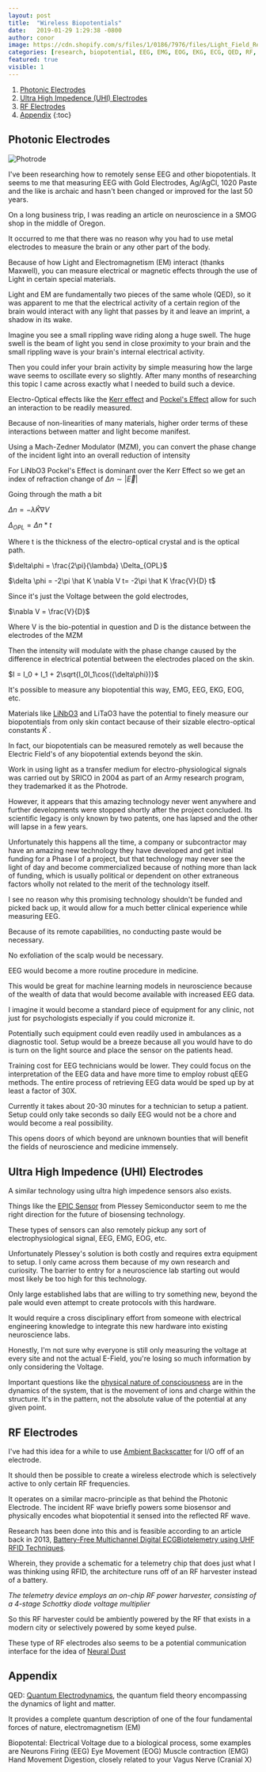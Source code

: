 ```yaml
---
layout: post
title:  "Wireless Biopotentials"
date:   2019-01-29 1:29:38 -0800
author: conor
image: https://cdn.shopify.com/s/files/1/0186/7976/files/Light_Field_Rendering_JPG_2048x.jpg?v=1517027194
categories: [research, biopotential, EEG, EMG, EOG, EKG, ECG, QED, RF, wireless, neuroscience, neurostimulation, neural dust]
featured: true
visible: 1
---
```


1. [Photonic Electrodes](#1)
2. [Ultra High Impedence (UHI) Electrodes ](#2)
3. [RF Electrodes](#3)
4. [Appendix](#4)
{:toc}

## Photonic Electrodes

![Photrode](https://ai2-s2-public.s3.amazonaws.com/figures/2017-08-08/ef4056917a3059705d6cb27eb74df642b038993a/2-Figure2-1.png)

I've been researching how to remotely sense EEG and other biopotentials. It seems to me that measuring EEG with Gold Electrodes, Ag/AgCl, 1020 Paste and the like is archaic and hasn't been changed or improved for the last 50 years.

On a long business trip, I was reading an article on neuroscience in a SMOG shop in the middle of Oregon. 

It occurred to me that there was no reason why you had to use metal electrodes to measure the brain or any other part of the body.

Because of how Light and Electromagnetism (EM) interact (thanks Maxwell), you can measure electrical or magnetic effects through the use of Light in certain special materials.

Light and EM are fundamentally two pieces of the same whole (QED), so it was apparent to me that the electrical activity of a certain region of the brain would interact with any light that passes by it and leave an imprint, a shadow in its wake.

Imagine you see a small rippling wave riding along a huge swell. The huge swell is the beam of light you send in close proximity to your brain and the small rippling wave is your brain's internal electrical activity.

Then you could infer your brain activity by simple measuring how the large wave seems to oscillate every so slightly. After many months of researching this topic I came across exactly what I needed to build such a device.

Electro-Optical effects like the [Kerr effect](https://en.wikipedia.org/wiki/Kerr_effect) and [Pockel's Effect](https://en.wikipedia.org/wiki/Pockels_effect) allow for such an interaction to be readily measured.

Because of non-linearities of many materials, higher order terms of these interactions between matter and light become manifest.

Using a Mach-Zedner Modulator (MZM), you can convert the phase change of the incident light into an overall reduction of intensity

For LiNbO3 Pockel's Effect is dominant over the Kerr Effect so we get an index of refraction change of $\Delta n\sim |\vec E |$

Going through the math a bit

$\Delta n =-\lambda \hat K \nabla V$

$\Delta_{OPL} =  \Delta n *t$

Where t is the thickness of the electro-optical crystal and is the optical path.

$\delta\phi = \frac{2\pi}{\lambda} \Delta_{OPL}$

$\delta \phi = -2\pi  \hat K \nabla V t= -2\pi  \hat K \frac{V}{D} t$

Since it's just the Voltage between the gold electrodes,

$\nabla V = \frac{V}{D}$ 

Where V is the bio-potential in question and D is the distance between the electrodes of the MZM



Then the intensity will modulate with the phase change caused by the difference in electrical potential between the electrodes placed on the skin.

$I = I_0 + I_1 + 2\sqrt{I_0I_1\cos({\delta\phi})}$

It's possible to measure any biopotential this way, EMG, EEG, EKG, EOG, etc.

Materials like [LiNbO3](https://en.wikipedia.org/wiki/Lithium_niobate) and LiTaO3 have the potential to finely measure our biopotentials from only skin contact because of their sizable electro-optical constants $\hat K$ .

In fact, our biopotentials can be measured remotely as well because the Electric Field's of any biopotential extends beyond the skin.

Work in using light as a transfer medium for electro-physiological signals was carried out by SRICO in 2004 as part of an Army research program, they trademarked it as the Photrode.

However, it appears that this amazing technology never went anywhere and further developments were stopped shortly after the project concluded. Its scientific legacy is only known by two patents, one has lapsed and the other will lapse in a few years.

Unfortunately this happens all the time, a company or subcontractor may have an amazing new technology they have developed and get initial funding for a Phase I of a project, but that technology may never see the light of day and become commercialized because of nothing more than lack of funding, which is usually political or dependent on other extraneous factors wholly not related to the merit of the technology itself.

I see no reason why this promising technology shouldn't be funded and picked back up, it would allow for a much better clinical experience while measuring EEG.

Because of its remote capabilities, no conducting paste would be necessary. 

No exfoliation of the scalp would be necessary.

EEG would become a more routine procedure in medicine.

This would be great for machine learning models in neuroscience because of the wealth of data that would become available with increased EEG data.

I imagine it would become a standard piece of equipment for any clinic, not just for psychologists especially if you could micronize it.

Potentially such equipment could even readily used in ambulances as a diagnostic tool. Setup would be a breeze because all you would have to do is turn on the light source and place the sensor on the patients head.

Training cost for EEG technicians would be lower. They could focus on the interpretation of the EEG data and have more time to employ robust qEEG methods. The entire process of retrieving EEG data would be sped up by at least a factor of 30X.

Currently it takes about 20-30 minutes for a technician to setup a patient. Setup could only take seconds so daily EEG would not be a chore and would become a real possibility.

This opens doors of which beyond are unknown bounties that will benefit the fields of neuroscience and medicine immensely.

## Ultra High Impedence (UHI) Electrodes 

A similar technology using ultra high impedence sensors also exists.

Things like the [EPIC Sensor](http://www.plesseysemiconductors.com/products/epic-sensing-technology/) from Plessey Semiconductor seem to me the right direction for the future of biosensing technology.

These types of sensors can also remotely pickup any sort of electrophysiological signal, EEG, EMG, EOG, etc.

Unfortunately Plessey's solution is both costly and requires extra equipment to setup. I only came across them because of my own research and curiosity. The barrier to entry for a neuroscience lab starting out would most likely be too high for this technology.

Only large established labs that are willing to try something new, beyond the pale would even attempt to create protocols  with this hardware.

It would require a cross disciplinary effort from someone with electrical engineering knowledge to integrate this new hardware into existing neuroscience labs.

Honestly, I'm not sure why everyone is still only measuring the voltage at every site and not the actual E-Field, you're losing so much information by only considering the Voltage.

Important questions like the [physical nature of consciousness](https://advances.sciencemag.org/content/5/2/eaat7603/tab-pdf) are in the dynamics of the system, that is the movement of ions and charge within the structure. It's in the pattern,  not the absolute value of the potential at any given point.

## RF Electrodes

I've had this idea for a while to use [Ambient Backscatter](https://en.wikipedia.org/wiki/Ambient_backscatter) for I/O off of an electrode.

It should then be possible to create a wireless electrode which is selectively active to only certain RF frequencies.

It operates on a similar macro-principle as that behind the Photonic Electrode. The incident RF wave briefly powers some biosensor and physically encodes what biopotential it sensed into the reflected RF wave.

Research has been done into this and is feasible according to an article back in 2013, [Battery-Free Multichannel Digital ECGBiotelemetry using UHF RFID Techniques](https://ieeexplore.ieee.org/document/6548130).

Wherein, they provide a schematic for a telemetry chip that does just what I was thinking using RFID, the architecture runs off of an RF harvester instead of a battery.

*The telemetry device employs an on-chip RF power harvester, consisting of a 4-stage Schottky diode voltage multiplier*

So this RF harvester could be ambiently powered by the RF that exists in a modern city or selectively powered by some keyed pulse.

These type of RF electrodes also seems to be a potential communication interface for the idea of [Neural Dust](https://en.wikipedia.org/wiki/Neural_dust#Backscatter_Communication)

## Appendix

QED: [Quantum Electrodynamics](https://en.wikipedia.org/wiki/Quantum_electrodynamics), the quantum field theory encompassing the dynamics of light and matter.

It provides a complete quantum description of one of the four fundamental forces of nature, electromagnetism (EM)

Biopotental: Electrical Voltage due to a biological process, some examples are
Neurons Firing (EEG)
Eye Movement (EOG)
Muscle contraction (EMG)
	Hand Movement
	Digestion, closely related to your Vagus Nerve (Cranial X)